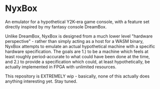 # NyxBox

An emulator for a hypothetical Y2K-era game console, with a feature set directly inspired by my fantasy console DreamBox.

Unlike DreamBox, NyxBox is designed from a much lower level "hardware perspective" - rather than simply acting as a host for a WASM binary, NyxBox attempts to emulate an actual hypothetical machine with a specific hardware specification. The goals are 1.) to be a machine which feels at least roughly period-accurate to what could have been done at the time, and 2.) to provide a specification which could, at least hypothetically, be actually implemented in FPGA with unlimited resources.

This repository is EXTREMELY wip - basically, none of this actually does anything interesting yet. Stay tuned.